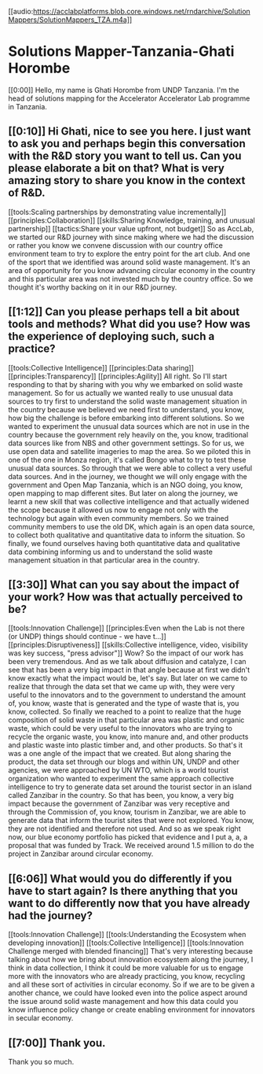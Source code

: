 [[audio:https://acclabplatforms.blob.core.windows.net/rndarchive/SolutionMappers/SolutionMappers_TZA.m4a]]

# Solutions Mapper-Tanzania-Ghati Horombe

[[0:00]] Hello, my name is Ghati Horombe from UNDP Tanzania\. I'm the head of solutions mapping for the Accelerator Accelerator Lab programme in Tanzania\.

## [[0:10]] Hi Ghati, nice to see you here\. I just want to ask you and perhaps begin this conversation with the R&D story you want to tell us\. Can you please elaborate a bit on that? What is very amazing story to share you know in the context of R&D\.

[[tools:Scaling partnerships by demonstrating value incrementally]]
[[principles:Collaboration]]
[[skills:Sharing Knowledge, training, and unusual partnership]]
[[tactics:Share your value upfront, not budget]]
So as AccLab, we started our R&D journey with since making where we had the discussion or rather you know we convene discussion with our country office environment team to try to explore the entry point for the art club\. And one of the sport that we identified was around solid waste management\. It's an area of opportunity for you know advancing circular economy in the country and this particular area was not invested much by the country office\. So we thought it's worthy backing on it in our R&D journey\.

## [[1:12]] Can you please perhaps tell a bit about tools and methods? What did you use? How was the experience of deploying such, such a practice?

[[tools:Collective Intelligence]]
[[principles:Data sharing]]
[[principles:Transparency]]
[[principles:Agility]]
All right\. So I'll start responding to that by sharing with you why we embarked on solid waste management\. So for us actually we wanted really to use unusual data sources to try first to understand the solid waste management situation in the country because we believed we need first to understand, you know, how big the challenge is before embarking into different solutions\. So we wanted to experiment the unusual data sources which are not in use in the country because the government rely heavily on the, you know, traditional data sources like from NBS and other government settings\. So for us, we use open data and satellite imageries to map the area\. So we piloted this in one of the one in Monza region, it's called Bongo what to try to test these unusual data sources\. So through that we were able to collect a very useful data sources\. And in the journey, we thought we will only engage with the government and Open Map Tanzania, which is an NGO doing, you know, open mapping to map different sites\. But later on along the journey, we learnt a new skill that was collective intelligence and that actually widened the scope because it allowed us now to engage not only with the technology but again with even community members\. So we trained community members to use the old DK, which again is an open data source, to collect both qualitative and quantitative data to inform the situation\. So finally, we found ourselves having both quantitative data and qualitative data combining informing us and to understand the solid waste management situation in that particular area in the country\.

## [[3:30]] What can you say about the impact of your work? How was that actually perceived to be?

[[tools:Innovation Challenge]]
[[principles:Even when the Lab is not there (or UNDP) things should continue - we have t…]]
[[principles:Disruptiveness]]
[[skills:Collective intelligence, video, visibility was key success, "press advisor"]]
Wow? So the impact of our work has been very tremendous\. And as we talk about diffusion and catalyze, I can see that has been a very big impact in that angle because at first we didn't know exactly what the impact would be, let's say\. But later on we came to realize that through the data set that we came up with, they were very useful to the innovators and to the government to understand the amount of, you know, waste that is generated and the type of waste that is, you know, collected\. So finally we reached to a point to realize that the huge composition of solid waste in that particular area was plastic and organic waste, which could be very useful to the innovators who are trying to recycle the organic waste, you know, into manure and, and other products and plastic waste into plastic timber and, and other products\. So that's it was a one angle of the impact that we created\. But along sharing the product, the data set through our blogs and within UN, UNDP and other agencies, we were approached by UN WTO, which is a world tourist organization who wanted to experiment the same approach collective intelligence to try to generate data set around the tourist sector in an island called Zanzibar in the country\. So that has been, you know, a very big impact because the government of Zanzibar was very receptive and through the Commission of, you know, tourism in Zanzibar, we are able to generate data that inform the tourist sites that were not explored\. You know, they are not identified and therefore not used\. And so as we speak right now, our blue economy portfolio has picked that evidence and I put a, a, a proposal that was funded by Track\. We received around 1\.5 million to do the project in Zanzibar around circular economy\.

## [[6:06]] What would you do differently if you have to start again? Is there anything that you want to do differently now that you have already had the journey?

[[tools:Innovation Challenge]]
[[tools:Understanding the Ecosystem when developing innovation]]
[[tools:Collective Intelligence]]
[[tools:Innovation Challenge merged with blended financing]]
That's very interesting because talking about how we bring about innovation ecosystem along the journey, I think in data collection, I think it could be more valuable for us to engage more with the innovators who are already practicing, you know, recycling and all these sort of activities in circular economy\. So if we are to be given a another chance, we could have looked even into the police aspect around the issue around solid waste management and how this data could you know influence policy change or create enabling environment for innovators in secular economy\.

## [[7:00]] Thank you\.

Thank you so much\.
